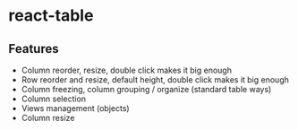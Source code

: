 # react-table

## Features

- Column reorder, resize, double click makes it big enough
- Row reorder and resize, default height, double click makes it big enough
- Column freezing, column grouping / organize (standard table ways)
- Column selection
- Views management (objects)
- Column resize
